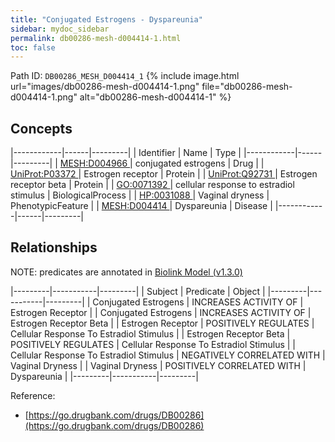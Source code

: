 ```yaml
---
title: "Conjugated Estrogens - Dyspareunia"
sidebar: mydoc_sidebar
permalink: db00286-mesh-d004414-1.html
toc: false 
---
```



Path ID: `DB00286_MESH_D004414_1`
{% include image.html url="images/db00286-mesh-d004414-1.png" file="db00286-mesh-d004414-1.png" alt="db00286-mesh-d004414-1" %}

## Concepts

|------------|------|---------|
| Identifier | Name | Type    |
|------------|------|---------|
| <a href="https://identifiers.org/MESH:D004966">MESH:D004966 </a> | conjugated estrogens | Drug |
| <a href="https://identifiers.org/UniProt:P03372">UniProt:P03372 </a> | Estrogen receptor | Protein |
| <a href="https://identifiers.org/UniProt:Q92731">UniProt:Q92731 </a> | Estrogen receptor beta | Protein |
| <a href="https://identifiers.org/GO:0071392">GO:0071392 </a> | cellular response to estradiol stimulus | BiologicalProcess |
| <a href="https://identifiers.org/HP:0031088">HP:0031088 </a> | Vaginal dryness | PhenotypicFeature |
| <a href="https://identifiers.org/MESH:D004414">MESH:D004414 </a> | Dyspareunia | Disease |
|------------|------|---------|

## Relationships


NOTE: predicates are annotated in <a href="https://github.com/biolink/biolink-model/releases/tag/v1.3.0">Biolink Model (v1.3.0)</a>

|---------|-----------|---------|
| Subject | Predicate | Object  |
|---------|-----------|---------|
| Conjugated Estrogens | INCREASES ACTIVITY OF | Estrogen Receptor |
| Conjugated Estrogens | INCREASES ACTIVITY OF | Estrogen Receptor Beta |
| Estrogen Receptor | POSITIVELY REGULATES | Cellular Response To Estradiol Stimulus |
| Estrogen Receptor Beta | POSITIVELY REGULATES | Cellular Response To Estradiol Stimulus |
| Cellular Response To Estradiol Stimulus | NEGATIVELY CORRELATED WITH | Vaginal Dryness |
| Vaginal Dryness | POSITIVELY CORRELATED WITH | Dyspareunia |
|---------|-----------|---------|

Reference: 
  - [https://go.drugbank.com/drugs/DB00286](https://go.drugbank.com/drugs/DB00286)
